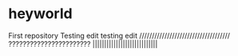 # heyworld
First repository
Testing edit
testing edit
////////////////////////////////////
???????????????????????
||||||||||||||||||||||||||||
